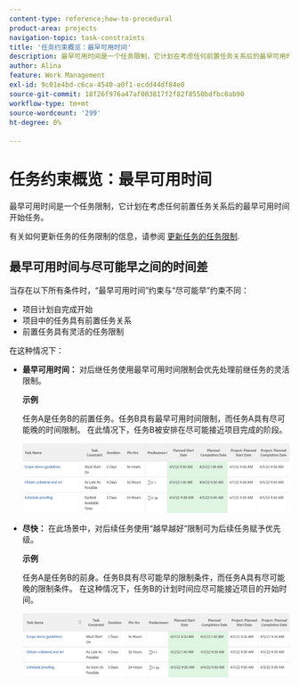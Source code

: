 ```yaml
---
content-type: reference;how-to-procedural
product-area: projects
navigation-topic: task-constraints
title: '任务约束概览：最早可用时间'
description: 最早可用时间是一个任务限制，它计划在考虑任何前置任务关系后的最早可用时间开始任务。
author: Alina
feature: Work Management
exl-id: 9c01e4bd-c6ca-4540-a0f1-ecdd44df84e0
source-git-commit: 18f26f976a47af003817f2f82f8550bdfbc0ab90
workflow-type: tm+mt
source-wordcount: '299'
ht-degree: 0%

---
```


# 任务约束概览：最早可用时间

最早可用时间是一个任务限制，它计划在考虑任何前置任务关系后的最早可用时间开始任务。

有关如何更新任务的任务限制的信息，请参阅 [更新任务的任务限制](../../../manage-work/tasks/task-constraints/update-task-constraint-of-task.md).

<!--
<p data-mc-conditions="QuicksilverOrClassic.Draft mode">(NOTE: replaced with new article linked above) </p>
-->

<!--
<p data-mc-conditions="QuicksilverOrClassic.Draft mode">To update the Task Constraint to Earliest Available Time:</p>
-->

<!--
   <li value="1" data-mc-conditions="QuicksilverOrClassic.Draft mode">Go to a task whose constraint you want to modify. </li>
   -->

<!--
   <p data-mc-conditions="QuicksilverOrClassic.Draft mode">Click <strong>Edit Task</strong>.</p>
   -->

<!--
   <p data-mc-conditions="QuicksilverOrClassic.Draft mode">Click the <strong>More</strong> icon <img src="assets/qs-more-icon-on-an-object.png"> next to the task name, then click <strong>Edit</strong>.</p>
   -->

<!--
   <p data-mc-conditions="QuicksilverOrClassic.Draft mode">In the <strong>Overview</strong> section, expand the <strong>Task Constraint</strong> drop-down menu.</p>
   -->

<!--
   <p data-mc-conditions="QuicksilverOrClassic.Draft mode">Select <strong>Earliest Available Time</strong>.</p>
   -->

<!--
   <li value="5" data-mc-conditions="QuicksilverOrClassic.Draft mode">Click <strong>Save Changes</strong>.</li>
   -->

## 最早可用时间与尽可能早之间的时间差

<!--
<p data-mc-conditions="QuicksilverOrClassic.Draft mode">(NOTE: [! This section is duplicated in "Earliest Available Time"])</p>
-->

当存在以下所有条件时，“最早可用时间”约束与“尽可能早”约束不同：

* 项目计划自完成开始
* 项目中的任务具有前置任务关系
* 前置任务具有灵活的任务限制

在这种情况下：

* **最早可用时间：** 对后继任务使用最早可用时间限制会优先处理前继任务的灵活限制。

   **示例**

   任务A是任务B的前置任务。任务B具有最早可用时间限制，而任务A具有尽可能晚的时间限制。 在此情况下，任务B被安排在尽可能接近项目完成的阶段。

   ![当任务的日期接近项目的完成日期时，最早可用时间限制](assets/earliest-available-constraint-dates-closer-to-project-completion-350x137.png)

* **尽快：** 在此场景中，对后续任务使用“越早越好”限制可为后续任务赋予优先级。

   **示例**

   任务A是任务B的前身。任务B具有尽可能早的限制条件，而任务A具有尽可能晚的限制条件。 在这种情况下，任务B的计划时间应尽可能接近项目的开始时间。

   ![尽快限制当任务的日期接近项目的开始日期时](assets/as-soon-as-possible-dates-closer-to-project-start-350x126.png)
